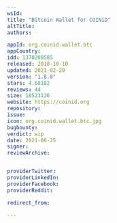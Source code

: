 ```yaml
---
wsId: 
title: "Bitcoin Wallet for COINiD"
altTitle: 
authors:

appId: org.coinid.wallet.btc
appCountry: 
idd: 1370200585
released: 2018-10-10
updated: 2021-02-20
version: "1.8.0"
stars: 4.68182
reviews: 44
size: 18523136
website: https://coinid.org
repository: 
issue: 
icon: org.coinid.wallet.btc.jpg
bugbounty: 
verdict: wip
date: 2021-06-25
signer: 
reviewArchive:


providerTwitter: 
providerLinkedIn: 
providerFacebook: 
providerReddit: 

redirect_from:

---
```



